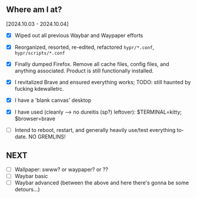 ## Where am I at?

[2024.10.03 - 2024.10.04]

- [x] Wiped out all previous Waybar and Waypaper efforts
- [x] Reorganized, resorted, re-edited, refactored `hypr/*.conf`, `hypr/scripts/*.conf`
- [x] Finally dumped Firefox. Remove all cache files, config files, and anything associated. Product is still functionally installed.
- [x] I revitalized Brave and ensured everything works; TODO: still haunted by fucking kdewalletrc.
- [x] I have a 'blank canvas' desktop
- [x] I have used (cleanly --> no dureitis (sp?) leftover): $TERMINAL=kitty; $browser=brave
- [ ] Intend to reboot, restart, and generally heavily use/test everything to-date. NO GREMLINS!




## NEXT

- [ ] Wallpaper: swww? or waypaper? or ??
- [ ] Waybar basic
- [ ] Waybar advanced (between the above and here there's gonna be some detours...)
